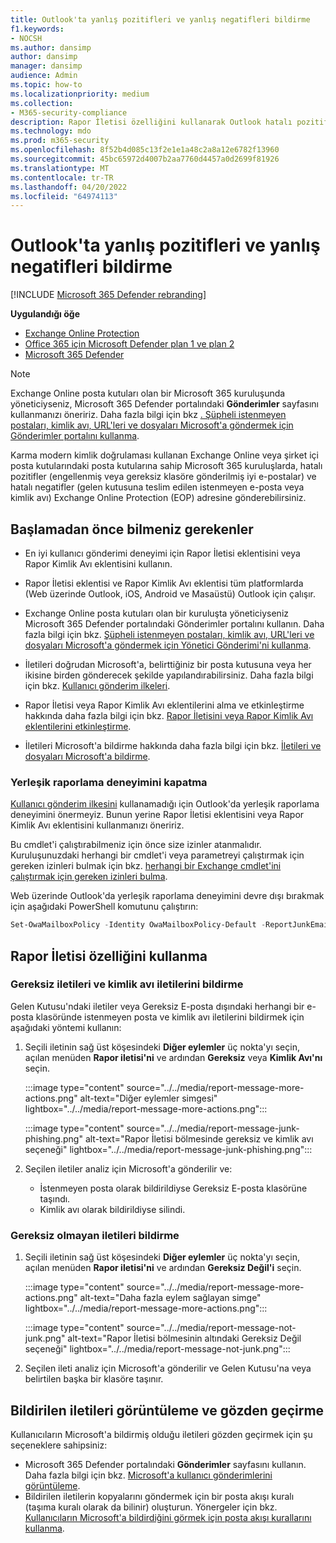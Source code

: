 ```yaml
---
title: Outlook'ta yanlış pozitifleri ve yanlış negatifleri bildirme
f1.keywords:
- NOCSH
ms.author: dansimp
author: dansimp
manager: dansimp
audience: Admin
ms.topic: how-to
ms.localizationpriority: medium
ms.collection:
- M365-security-compliance
description: Rapor İletisi özelliğini kullanarak Outlook hatalı pozitifleri ve hatalı negatifleri bildirmeyi öğrenin.
ms.technology: mdo
ms.prod: m365-security
ms.openlocfilehash: 8f52b4d085c13f2e1e1a48c2a8a12e6782f13960
ms.sourcegitcommit: 45bc65972d4007b2aa7760d4457a0d2699f81926
ms.translationtype: MT
ms.contentlocale: tr-TR
ms.lasthandoff: 04/20/2022
ms.locfileid: "64974113"
---
```

# <a name="report-false-positives-and-false-negatives-in-outlook"></a>Outlook'ta yanlış pozitifleri ve yanlış negatifleri bildirme

[!INCLUDE [Microsoft 365 Defender rebranding](../includes/microsoft-defender-for-office.md)]

**Uygulandığı öğe**
- [Exchange Online Protection](exchange-online-protection-overview.md)
- [Office 365 için Microsoft Defender plan 1 ve plan 2](defender-for-office-365.md)
- [Microsoft 365 Defender](../defender/microsoft-365-defender.md)

> [!NOTE]
> Exchange Online posta kutuları olan bir Microsoft 365 kuruluşunda yöneticiyseniz, Microsoft 365 Defender portalındaki **Gönderimler** sayfasını kullanmanızı öneririz. Daha fazla bilgi için bkz [. Şüpheli istenmeyen postaları, kimlik avı, URL'leri ve dosyaları Microsoft'a göndermek için Gönderimler portalını kullanma](admin-submission.md).

Karma modern kimlik doğrulaması kullanan Exchange Online veya şirket içi posta kutularındaki posta kutularına sahip Microsoft 365 kuruluşlarda, hatalı pozitifler (engellenmiş veya gereksiz klasöre gönderilmiş iyi e-postalar) ve hatalı negatifler (gelen kutusuna teslim edilen istenmeyen e-posta veya kimlik avı) Exchange Online Protection (EOP) adresine gönderebilirsiniz.

## <a name="what-do-you-need-to-know-before-you-begin"></a>Başlamadan önce bilmeniz gerekenler

- En iyi kullanıcı gönderimi deneyimi için Rapor İletisi eklentisini veya Rapor Kimlik Avı eklentisini kullanın.

- Rapor İletisi eklentisi ve Rapor Kimlik Avı eklentisi tüm platformlarda (Web üzerinde Outlook, iOS, Android ve Masaüstü) Outlook için çalışır.

- Exchange Online posta kutuları olan bir kuruluşta yöneticiyseniz Microsoft 365 Defender portalındaki Gönderimler portalını kullanın. Daha fazla bilgi için bkz. [Şüpheli istenmeyen postaları, kimlik avı, URL'leri ve dosyaları Microsoft'a göndermek için Yönetici Gönderimi'ni kullanma](admin-submission.md).

- İletileri doğrudan Microsoft'a, belirttiğiniz bir posta kutusuna veya her ikisine birden gönderecek şekilde yapılandırabilirsiniz. Daha fazla bilgi için bkz. [Kullanıcı gönderim ilkeleri](user-submission.md).

- Rapor İletisi veya Rapor Kimlik Avı eklentilerini alma ve etkinleştirme hakkında daha fazla bilgi için bkz. [Rapor İletisini veya Rapor Kimlik Avı eklentilerini etkinleştirme](enable-the-report-message-add-in.md).

- İletileri Microsoft'a bildirme hakkında daha fazla bilgi için bkz. [İletileri ve dosyaları Microsoft'a bildirme](report-junk-email-messages-to-microsoft.md).

### <a name="turn-off-the-built-in-reporting-experience"></a>Yerleşik raporlama deneyimini kapatma

[Kullanıcı gönderim ilkesini](./user-submission.md) kullanamadığı için Outlook'da yerleşik raporlama deneyimini önermeyiz. Bunun yerine Rapor İletisi eklentisini veya Rapor Kimlik Avı eklentisini kullanmanızı öneririz.

Bu cmdlet'i çalıştırabilmeniz için önce size izinler atanmalıdır. Kuruluşunuzdaki herhangi bir cmdlet'i veya parametreyi çalıştırmak için gereken izinleri bulmak için bkz. [herhangi bir Exchange cmdlet'ini çalıştırmak için gereken izinleri bulma](/powershell/exchange/find-exchange-cmdlet-permissions).

Web üzerinde Outlook'da yerleşik raporlama deneyimini devre dışı bırakmak için aşağıdaki PowerShell komutunu çalıştırın:

```powershell
Set-OwaMailboxPolicy -Identity OwaMailboxPolicy-Default -ReportJunkEmailEnabled $false
```

## <a name="use-the-report-message-feature"></a>Rapor İletisi özelliğini kullanma

### <a name="report-junk-and-phishing-messages"></a>Gereksiz iletileri ve kimlik avı iletilerini bildirme

Gelen Kutusu'ndaki iletiler veya Gereksiz E-posta dışındaki herhangi bir e-posta klasöründe istenmeyen posta ve kimlik avı iletilerini bildirmek için aşağıdaki yöntemi kullanın:

1. Seçili iletinin sağ üst köşesindeki **Diğer eylemler** üç nokta'yı seçin, açılan menüden **Rapor iletisi'ni** ve ardından **Gereksiz** veya **Kimlik Avı'nı** seçin.

   :::image type="content" source="../../media/report-message-more-actions.png" alt-text="Diğer eylemler simgesi" lightbox="../../media/report-message-more-actions.png":::

   :::image type="content" source="../../media/report-message-junk-phishing.png" alt-text="Rapor İletisi bölmesinde gereksiz ve kimlik avı seçeneği" lightbox="../../media/report-message-junk-phishing.png":::

2. Seçilen iletiler analiz için Microsoft'a gönderilir ve:
   - İstenmeyen posta olarak bildirildiyse Gereksiz E-posta klasörüne taşındı.
   - Kimlik avı olarak bildirildiyse silindi.

### <a name="report-messages-that-are-not-junk"></a>Gereksiz olmayan iletileri bildirme

1. Seçili iletinin sağ üst köşesindeki **Diğer eylemler** üç nokta'yı seçin, açılan menüden **Rapor iletisi'ni** ve ardından **Gereksiz Değil'i** seçin.

   :::image type="content" source="../../media/report-message-more-actions.png" alt-text="Daha fazla eylem sağlayan simge" lightbox="../../media/report-message-more-actions.png":::

   :::image type="content" source="../../media/report-message-not-junk.png" alt-text="Rapor İletisi bölmesinin altındaki Gereksiz Değil seçeneği" lightbox="../../media/report-message-not-junk.png":::

2. Seçilen ileti analiz için Microsoft'a gönderilir ve Gelen Kutusu'na veya belirtilen başka bir klasöre taşınır.

## <a name="view-and-review-reported-messages"></a>Bildirilen iletileri görüntüleme ve gözden geçirme

Kullanıcıların Microsoft'a bildirmiş olduğu iletileri gözden geçirmek için şu seçeneklere sahipsiniz:

- Microsoft 365 Defender portalındaki **Gönderimler** sayfasını kullanın. Daha fazla bilgi için bkz. [Microsoft'a kullanıcı gönderimlerini görüntüleme](admin-submission.md#view-user-submissions-to-microsoft).
- Bildirilen iletilerin kopyalarını göndermek için bir posta akışı kuralı (taşıma kuralı olarak da bilinir) oluşturun. Yönergeler için bkz. [Kullanıcıların Microsoft'a bildirdiğini görmek için posta akışı kurallarını kullanma](/exchange/security-and-compliance/mail-flow-rules/use-rules-to-see-what-users-are-reporting-to-microsoft).
